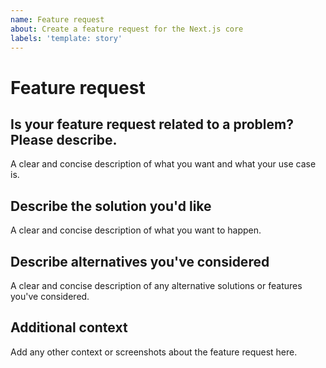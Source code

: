 ```yaml
---
name: Feature request
about: Create a feature request for the Next.js core
labels: 'template: story'
---
```


<!-- NOTE: Feature requests will be converted to the GitHub Discussions "Ideas" section. -->

# Feature request

## Is your feature request related to a problem? Please describe.

A clear and concise description of what you want and what your use case is.

## Describe the solution you'd like

A clear and concise description of what you want to happen.

## Describe alternatives you've considered

A clear and concise description of any alternative solutions or features you've considered.

## Additional context

Add any other context or screenshots about the feature request here.
